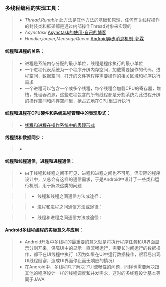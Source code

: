 ### 多线程编程的实现工具：
> * *Thread,Runable* 此方法是其他方法的基础和原理，任何有关线程操作的封装类和框架都是通过内部操作Thread对象来实现的
> * *Asynctask* [Asynctask的使用-自己的博客](http://www.cnblogs.com/thinfog/p/5648312.html)
> * *Handler,looper,MeasageQueue* [Android异步消息机制-郭霖](http://blog.csdn.net/guolin_blog/article/details/9991569)

#### 线程和进程的关系：
> * 进程是系统内存分配的最小单位，线程是程序执行的最小单位
> * 一个进程代表系统为一个程序开辟内存空间，加载需要操作的代码，进程空间，数据空间，打开的文件等程序需要操作的相关区域和程序执行需求
> * 一个进程可以包含一个或多个线程，每个线程会加载CPU的寄存器，堆栈，处理器资源，这些进程包含的所有线程都是分割系统为此进程开辟的操作空间和内存空间里，抢占式地在CPU里进行执行

#### 线程和进程在CPU硬件和系统进程管理中的表现形式：
> * [线程和进程在操作系统中的表现形式](http://blog.csdn.net/luoweifu/article/details/46595285)

#### 线程锁和数据同步：
> * 

#### 线程和线程通信，进程和进程通信：
> * 由于线程和线程之间不可见，进程和进程之间也不可见，但实际的程序设计中，又总会有这样的通信需求，于是Android中设计了一些类和运行机制，用于解决这类的问题

> > * 线程和线程之间通信方法或途径：

> > * 进程和进程之间通信方法或途径：

> > * 线程和进程之间通信方法或途径：

#### Android多线程编程的实际意义与应用：
> * Android开发中多线程的最重要的意义就是将执行程序任务和UI界面显示分割开来，保障UI中的显示一直流畅运行，需要长时间运行的数据操作，都不在UI线程中执行（因为如果在UI中运行数据操作，很容易出现UI线程阻塞，造成UI界面停止而无响应的情况）
> * 在Android中，多线程除了解决了UI流畅性的问题，同样也需要解决跟其他的程序设计一样的线程调度和并发需求，这时的多线程设计基本等同于JAVA
